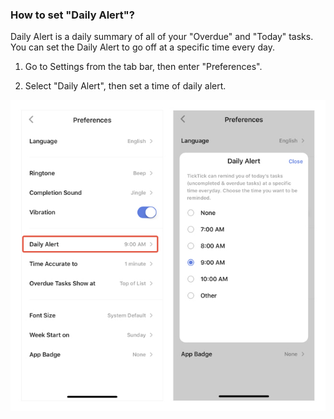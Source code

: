 ### How to set "Daily Alert"?

Daily Alert is a daily summary of all of your "Overdue" and "Today" tasks. You can set the Daily Alert to go off at a specific time every day.

1. Go to Settings from the tab bar, then enter "Preferences". 

2. Select "Daily Alert", then set a time of daily alert.

![iosdailyalert](../../images/ticktick-ios-app/reminder/dailyalert.jpg)

